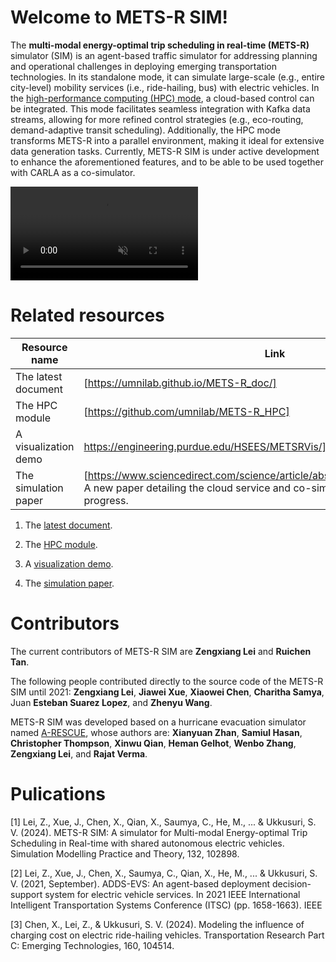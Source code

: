# Welcome to METS-R SIM!

The **multi-modal energy-optimal trip scheduling in real-time (METS-R)** simulator (SIM) is an agent-based traffic simulator for addressing planning and operational challenges in deploying emerging transportation technologies. In its standalone mode, it can simulate large-scale (e.g., entire city-level) mobility services (i.e., ride-hailing, bus) with electric vehicles. In the [high-performance computing (HPC) mode](https://github.com/umnilab/METS-R_HPC), a cloud-based control can be integrated. This mode facilitates seamless integration with Kafka data streams, allowing for more refined control strategies (e.g., eco-routing, demand-adaptive transit scheduling). Additionally, the HPC mode transforms METS-R into a parallel environment, making it ideal for extensive data generation tasks. Currently, METS-R SIM is under active development to enhance the aforementioned features, and to be able to be used together with CARLA as a co-simulator.

<video src="https://user-images.githubusercontent.com/7522913/203042173-8eaa13db-bcdc-4fc3-aa54-40d3640fa6ee.mp4" data-canonical-src="https://user-images.githubusercontent.com/7522913/203042173-8eaa13db-bcdc-4fc3-aa54-40d3640fa6ee.mp4" controls="controls" muted="muted" class="d-block rounded-bottom-2 border-top width-fit" style="max-height:640px;">
</video>

# Related resources

| Resource name      | Link      |
| ------------- | ------------- |
| The latest document | [https://umnilab.github.io/METS-R_doc/] |
| The HPC module | [https://github.com/umnilab/METS-R_HPC] |
| A visualization demo |https://engineering.purdue.edu/HSEES/METSRVis/] |
| The simulation paper | [https://www.sciencedirect.com/science/article/abs/pii/S1569190X24000121)]  A new paper detailing the cloud service and co-simulation capabilities is in progress.

1. The [latest document](https://umnilab.github.io/METS-R_doc/).

2. The [HPC module](https://github.com/umnilab/METS-R_HPC).

3. A [visualization demo](https://engineering.purdue.edu/HSEES/METSRVis/).

4. The [simulation paper](https://www.sciencedirect.com/science/article/abs/pii/S1569190X24000121).

# Contributors
The current contributors of METS-R SIM are **Zengxiang Lei** and **Ruichen Tan**.

The following people contributed directly to the source code of the METS-R SIM until 2021: **Zengxiang Lei**, **Jiawei Xue**, **Xiaowei Chen**, **Charitha Samya**, Juan **Esteban Suarez Lopez**, and **Zhenyu Wang**.

METS-R SIM was developed based on a hurricane evacuation simulator named [A-RESCUE](https://github.com/umnilab/A_RESCUE), whose authors are: **Xianyuan Zhan**, **Samiul Hasan**, **Christopher Thompson**, **Xinwu Qian**, **Heman Gelhot**, **Wenbo Zhang**, **Zengxiang Lei**, and **Rajat Verma**.

# Pulications


[1] Lei, Z., Xue, J., Chen, X., Qian, X., Saumya, C., He, M., ... & Ukkusuri, S. V. (2024). METS-R SIM: A simulator for Multi-modal Energy-optimal Trip Scheduling in Real-time with shared autonomous electric vehicles. Simulation Modelling Practice and Theory, 132, 102898.

[2] Lei, Z., Xue, J., Chen, X., Saumya, C., Qian, X., He, M., ... & Ukkusuri, S. V. (2021, September). ADDS-EVS: An agent-based deployment decision-support system for electric vehicle services. In 2021 IEEE International Intelligent Transportation Systems Conference (ITSC) (pp. 1658-1663). IEEE

[3] Chen, X., Lei, Z., & Ukkusuri, S. V. (2024). Modeling the influence of charging cost on electric ride-hailing vehicles. Transportation Research Part C: Emerging Technologies, 160, 104514.

